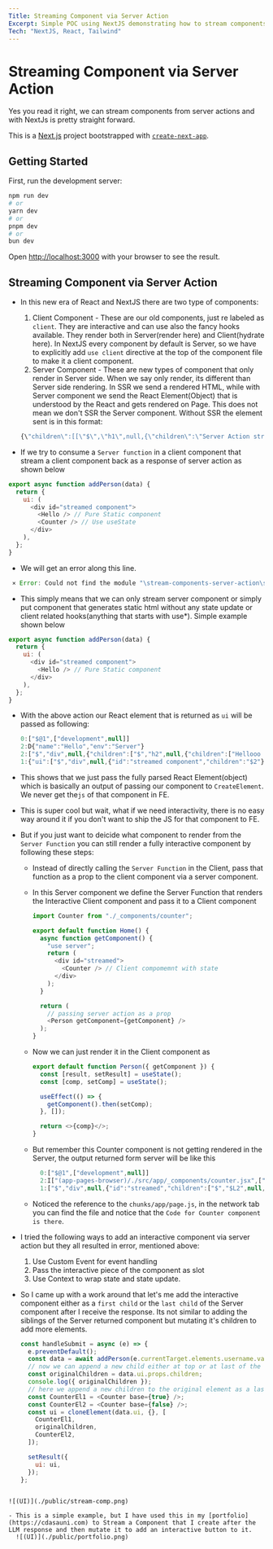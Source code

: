 ```yaml
---
Title: Streaming Component via Server Action
Excerpt: Simple POC using NextJS demonstrating how to stream components with server action.
Tech: "NextJS, React, Tailwind"
---
```


# Streaming Component via Server Action

Yes you read it right, we can stream components from server actions and with NextJs is pretty straight forward.

This is a [Next.js](https://nextjs.org/) project bootstrapped with [`create-next-app`](https://github.com/vercel/next.js/tree/canary/packages/create-next-app).

## Getting Started

First, run the development server:

```bash
npm run dev
# or
yarn dev
# or
pnpm dev
# or
bun dev
```

Open [http://localhost:3000](http://localhost:3000) with your browser to see the result.

## Streaming Component via Server Action

- In this new era of React and NextJS there are two type of components:

  1. Client Component - These are our old components, just re labeled as `client`. They are interactive and can use also the fancy hooks available. They render both in Server(render here) and Client(hydrate here). In NextJS every component by default is Server, so we have to explicitly add `use client` directive at the top of the component file to make it a client component.
  2. Server Component - These are new types of component that only render in Server side. When we say only render, its different than Server side rendering. In SSR we send a rendered HTML, while with Server component we send the React Element(Object) that is understood by the React and gets rendered on Page. This does not mean we don't SSR the Server component. Without SSR the element sent is in this format:

  ```js
  {\"children\":[[\"$\",\"h1\",null,{\"children\":\"Server Action streaming components example\"}]}
  ```

- If we try to consume a `Server function` in a client component that stream a client component back as a response of server action as shown below

```js
export async function addPerson(data) {
  return {
    ui: (
      <div id="streamed component">
        <Hello /> // Pure Static component
        <Counter /> // Use useState
      </div>
    ),
  };
}
```

- We will get an error along this line.

```js
 ⨯ Error: Could not find the module "\stream-components-server-action\src\app\_components\counter.jsx#default" in the React Client Manifest. This is probably a bug in the React Server Components bundler.
```

- This simply means that we can only stream server component or simply put component that generates static html without any state update or client related hooks(anything that starts with use\*). Simple example shown below

```js
export async function addPerson(data) {
  return {
    ui: (
      <div id="streamed component">
        <Hello /> // Pure Static component
      </div>
    ),
  };
}
```

- With the above action our React element that is returned as `ui` will be passed as following:

  ```js
  0:["$@1",["development",null]]
  2:D{"name":"Hello","env":"Server"}
  2:["$","div",null,{"children":["$","h2",null,{"children":["Hellooo ","Test"]}]}]
  1:{"ui":["$","div",null,{"id":"streamed component","children":"$2"}]}
  ```

- This shows that we just pass the fully parsed React Element(object) which is basically an output of passing our component to `CreateElement`. We never get the`js` of that component in FE.
- This is super cool but wait, what if we need interactivity, there is no easy way around it if you don't want to ship the JS for that component to FE.
- But if you just want to deicide what component to render from the `Server Function` you can still render a fully interactive component by following these steps:

  - Instead of directly calling the `Server Function` in the Client, pass that function as a prop to the client component via a server component.
  - In this Server component we define the Server Function that renders the Interactive Client component and pass it to a Client component

    ```js
    import Counter from "./_components/counter";

    export default function Home() {
      async function getComponent() {
        "use server";
        return (
          <div id="streamed">
            <Counter /> // Client compomemnt with state
          </div>
        );
      }

      return (
        // passing server action as a prop
        <Person getComponent={getComponent} />
      );
    }
    ```

  - Now we can just render it in the Client component as

    ```js
    export default function Person({ getComponent }) {
      const [result, setResult] = useState();
      const [comp, setComp] = useState();

      useEffect(() => {
        getComponent().then(setComp);
      }, []);

      return <>{comp}</>;
    }
    ```

  - But remember this Counter component is not getting rendered in the Server, the output returned form server will be like this

    ```js
      0:["$@1",["development",null]]
      2:I["(app-pages-browser)/./src/app/_components/counter.jsx",["app/page","static/  chunks/app/page.js"],"default"]
      1:["$","div",null,{"id":"streamed","children":["$","$L2",null,{}]}]

    ```

  - Noticed the reference to the `chunks/app/page.js`, in the network tab you can find the file and notice that the `Code for Counter component is there`.

- I tried the following ways to add an interactive component via server action but they all resulted in error, mentioned above:

  1. Use Custom Event for event handling
  2. Pass the interactive piece of the component as slot
  3. Use Context to wrap state and state update.

- So I came up with a work around that let's me add the interactive component either as a `first child` or the `last child` of the Server component after I receive the response. Its not similar to adding the siblings of the Server returned component but mutating it's children to add more elements.

  ```js
  const handleSubmit = async (e) => {
    e.preventDefault();
    const data = await addPerson(e.currentTarget.elements.username.value);
    // now we can append a new child either at top or at last of the strmaed response
    const originalChildren = data.ui.props.children;
    console.log({ originalChildren });
    // here we append a new children to the original element as a last child
    const CounterEl1 = <Counter base={true} />;
    const CounterEl2 = <Counter base={false} />;
    const ui = cloneElement(data.ui, {}, [
      CounterEl1,
      originalChildren,
      CounterEl2,
    ]);

    setResult({
      ui: ui,
    });
  };
  ```

```

![(UI)](./public/stream-comp.png)

- This is a simple example, but I have used this in my [portfolio](https://cdasauni.com) to Stream a Component that I create after the LLM response and then mutate it to add an interactive button to it.
  ![(UI)](./public/portfolio.png)
```
